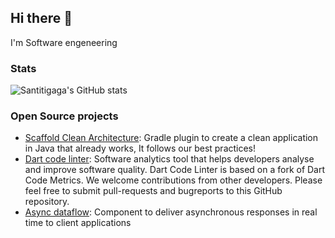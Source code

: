 ## Hi there 👋
I'm Software engeneering
### Stats
![Santitigaga's GitHub stats](https://github-readme-stats.vercel.app/api?username=santitigaga&show_icons=true&theme=transparent)
### Open Source projects
- [Scaffold Clean Architecture](https://github.com/bancolombia/scaffold-clean-architecture): Gradle plugin to create a clean application in Java that already works, It follows our best practices!
- [Dart code linter](https://github.com/bancolombia/dart-code-linter): Software analytics tool that helps developers analyse and improve software quality. Dart Code Linter is based on a fork of Dart Code Metrics. We welcome contributions from other developers. Please feel free to submit pull-requests and bugreports to this GitHub repository. 
- [Async dataflow](https://github.com/bancolombia/async-dataflow): Component to deliver asynchronous responses in real time to client applications

